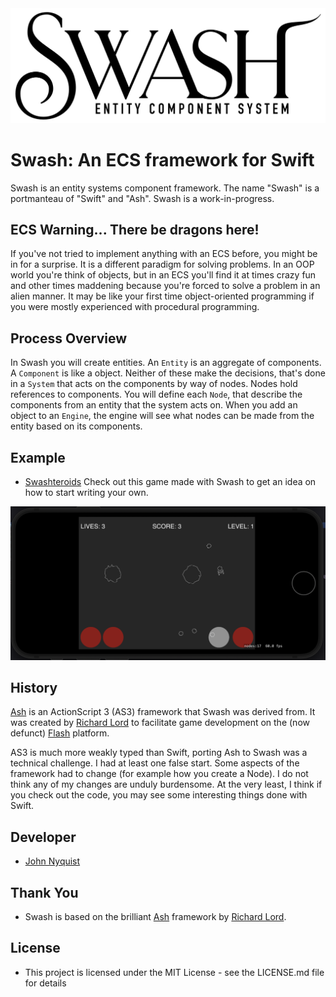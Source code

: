 <img src="./images/swash.png" width="600" />


# Swash: An ECS framework for Swift

Swash is an entity systems component framework. The name "Swash" is a portmanteau of "Swift" and "Ash". Swash is a work-in-progress.


## ECS Warning... There be dragons here!
If you've not tried to implement anything with an ECS before, you might be in for a surprise. It is a different paradigm for solving problems. In an OOP world you're think of objects, but in an ECS you'll find it at times crazy fun and other times maddening because you're forced to solve a problem in an alien manner. It may be like your first time object-oriented programming if you were mostly experienced with procedural programming. 


## Process Overview
In Swash you will create entities. An `Entity` is an aggregate of components. A `Component` is like a object. Neither of these make the decisions, that's done in a `System` that acts on the components by way of nodes. Nodes hold references to components. You will define each `Node`, that describe the components from an entity that the system acts on. When you add an object to an `Engine`, the engine will see what nodes can be made from the entity based on its components.  


## Example
- [Swashteroids](https://github.com/johnrnyquist/Swashteroids) Check out this game made with Swash to get an idea on how to start writing your own. 


![Swashteroids](images/swashteroids.png)


## History
[Ash](https://github.com/richardlord/Ash) is an ActionScript 3 (AS3) framework that Swash was derived from. It was created by [Richard Lord](https://richardlord.net) to facilitate game development on the (now defunct) [Flash](https://www.adobe.com/products/flashplayer/end-of-life.html) platform.

AS3 is much more weakly typed than Swift, porting Ash to Swash was a technical challenge. I had at least one false start. Some aspects of the framework had to change (for example how you create a Node). I do not think any of my changes are unduly burdensome. At the very least, I think if you check out the code, you may see some interesting things done with Swift.


## Developer
- [John Nyquist](https://linkedin.com/in/nyquist)


## Thank You
- Swash is based on the brilliant [Ash](https://github.com/richardlord/Ash) framework by [Richard Lord](https://richardlord.net). 


## License
- This project is licensed under the MIT License - see the LICENSE.md file for details
